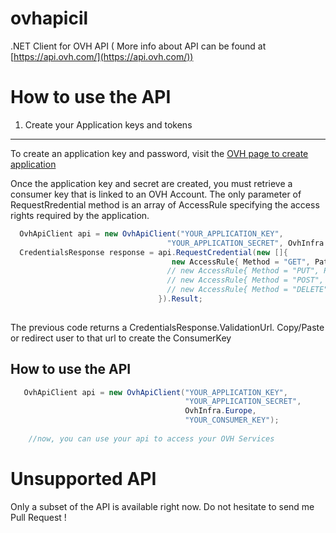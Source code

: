 ovhapicil
=========

.NET Client for OVH API ( More info about API can be found at [https://api.ovh.com/](https://api.ovh.com/))

How to use the API
==================


1. Create your Application keys and tokens
---------------------------------------

To create an application key and password, visit the [OVH page to create application](https://eu.api.ovh.com/createApp/)

Once the application key and secret are created, you must retrieve a consumer key that is linked to an OVH Account. The only parameter of RequestRredential method is an array of AccessRule specifying the access rights required by the application.

 ```csharp
   OvhApiClient api = new OvhApiClient("YOUR_APPLICATION_KEY",
                                    "YOUR_APPLICATION_SECRET", OvhInfra.Europe);
   CredentialsResponse response = api.RequestCredential(new []{
                                     new AccessRule{ Method = "GET", Path = "/*"},
                                    // new AccessRule{ Method = "PUT", Path = "/*"},
                                    // new AccessRule{ Method = "POST", Path = "/*"},
                                    // new AccessRule{ Method = "DELETE", Path = "/*"},
                                  }).Result;
                        
 ```
 
 The previous code returns a CredentialsResponse.ValidationUrl. Copy/Paste or redirect user to that url to create the ConsumerKey
 
How to use the API
------------------

```csharp
   OvhApiClient api = new OvhApiClient("YOUR_APPLICATION_KEY",
                                       "YOUR_APPLICATION_SECRET", 
                                       OvhInfra.Europe,
                                       "YOUR_CONSUMER_KEY");
                                       
    //now, you can use your api to access your OVH Services
```

Unsupported API
===============

Only a subset of the API is available right now. Do not hesitate to send me Pull Request !
